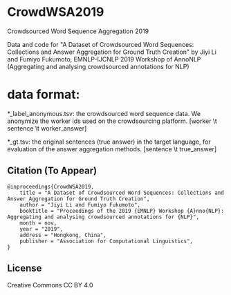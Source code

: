 # CrowdWSA2019
Crowdsourced Word Sequence Aggregation 2019

Data and code for "A Dataset of Crowdsourced Word Sequences: Collections and Answer Aggregation for Ground Truth Creation" by Jiyi Li and Fumiyo Fukumoto, EMNLP-IJCNLP 2019 Workshop of AnnoNLP (Aggregating and analysing crowdsourced annotations for NLP)

# data format:

*_label_anonymous.tsv: the crowdsourced word sequence data. We anonymize the worker ids used on the crowdsourcing platform.
[worker \t sentence \t worker_answer]

*_gt.tsv: the original sentences (true answer) in the target language, for evaluation of the answer aggregation methods.
[sentence \t true_answer]

## Citation (To Appear)
    
	@inproceedings{CrowdWSA2019,
		title = "A Dataset of Crowdsourced Word Sequences: Collections and Answer Aggregation for Ground Truth Creation",
		author = "Jiyi Li and Fumiyo Fukumoto",
		booktitle = "Proceedings of the 2019 {EMNLP} Workshop {A}nno{NLP}: Aggregating and analysing crowdsourced annotations for {NLP}",
		month = nov,
		year = "2019",
		address = "Hongkong, China",
		publisher = "Association for Computational Linguistics",
    }


## License
Creative Commons CC BY 4.0
